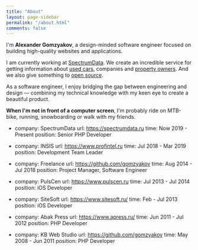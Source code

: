 ```yaml
---
title: "About"
layout: page-sidebar
permalink: "/about.html"
comments: false
---
```


I'm __Alexander Gomzyakov__, a design-minded software engineer focused on building
high-quality websites and applications.

I am currently working at <a class="underline-link" href="https://spectrumdata.ru">SpectrumData</a>.
We create an incredible service for getting information about <a href="https://avtocod.ru">used cars</a>,
companies and <a href="https://egrnreestro.ru/">property owners</a>. And we also give something
to <a href="https://github.com/avto-dev">open source</a>.

As a software engineer, I enjoy bridging the gap between engineering and design &mdash; combining my
technical knowledge with my keen eye to create a beautiful product.

<strong>When I'm not in front of a computer screen</strong>, I'm probably ride on MTB-bike, running,
snowboarding or walk with my friends.

- company: SpectrumData
  url: https://spectrumdata.ru
  time: Now 2019 - Present
  position: Senior PHP Developer

- company: INSIS
  url: https://www.profintel.ru
  time: Jul 2018 - Mar 2019
  position: Development Team Leader

- company: Freelance
  url: https://github.com/gomzyakov
  time: Aug 2014 - Jul 2018
  position: Project Manager, Software Engineer

- company: PulsCen
  url: https://www.pulscen.ru
  time: Jul 2013 - Jul 2014
  position: iOS Developer

- company: SiteSoft
  url: https://www.sitesoft.ru/
  time: Feb - Jul 2013
  position: iOS Developer

- company: Abak Press
  url: https://www.apress.ru/
  time: Jun 2011 - Jul 2012
  position: PHP Developer

- company: KB Web Studio
  url: https://github.com/gomzyakov
  time: May 2008 - Jun 2011
  position: PHP Developer
